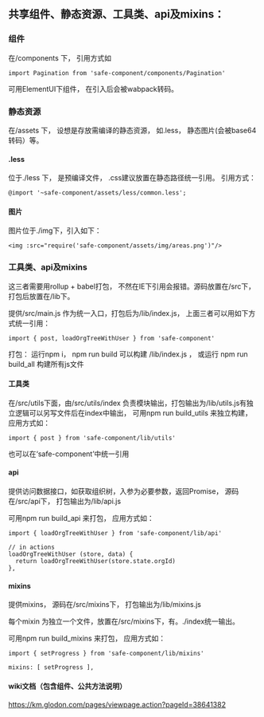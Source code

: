 ## 共享组件、静态资源、工具类、api及mixins： 

### 组件

在/components 下， 引用方式如

```
import Pagination from 'safe-component/components/Pagination'
```

 可用ElementUI下组件， 在引入后会被wabpack转码。

### 静态资源

在/assets 下， 设想是存放需编译的静态资源， 如.less， 静态图片(会被base64转码）等。
#### .less
位于./less 下， 是预编译文件， .css建议放置在静态路径统一引用。
引用方式：
```
@import '~safe-component/assets/less/common.less';
```
#### 图片
图片位于./img下，引入如下：
```
<img :src="require('safe-component/assets/img/areas.png')"/>
```
### 工具类、api及mixins

这三者需要用rollup + babel打包， 不然在IE下引用会报错。源码放置在/src下， 打包后放置在/lib下。

提供/src/main.js 作为统一入口，打包后为/lib/index.js， 上面三者可以用如下方式统一引用：

```
import { post, loadOrgTreeWithUser } from 'safe-component'
```

打包： 运行npm i， npm run build 可以构建 /lib/index.js ， 或运行 npm run build_all 构建所有js文件

#### 工具类

在/src/utils下面，由/src/utils/index 负责模块输出，打包输出为/lib/utils.js有独立逻辑可以另写文件后在index中输出， 可用npm run build_utils 来独立构建， 应用方式如：

```
import { post } from 'safe-component/lib/utils'
```

也可以在‘safe-component’中统一引用

#### api

提供访问数据接口，如获取组织树，入参为必要参数，返回Promise， 源码在/src/api下， 打包输出为/lib/api.js

可用npm run build_api 来打包， 应用方式如：

```
import { loadOrgTreeWithUser } from 'safe-component/lib/api'
```

```
// in actions
loadOrgTreeWithUser (store, data) {
  return loadOrgTreeWithUser(store.state.orgId)
},
```

#### mixins

提供mixins， 源码在/src/mixins下， 打包输出为/lib/mixins.js

每个mixin 为独立一个文件，放置在/src/mixins下，有。./index统一输出。

可用npm run build_mixins 来打包， 应用方式如：

```
import { setProgress } from 'safe-component/lib/mixins'
```

```
mixins: [ setProgress ],
```

#### wiki文档（包含组件、公共方法说明）
https://km.glodon.com/pages/viewpage.action?pageId=38641382
